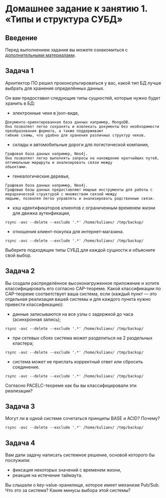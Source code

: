 # Домашнее задание к занятию 1. «Типы и структура СУБД»

## Введение

Перед выполнением задания вы можете ознакомиться с 
[дополнительными материалами](https://github.com/netology-code/virt-homeworks/tree/virt-11/additional).

## Задача 1

Архитектор ПО решил проконсультироваться у вас, какой тип БД 
лучше выбрать для хранения определённых данных.

Он вам предоставил следующие типы сущностей, которые нужно будет хранить в БД:

- электронные чеки в json-виде,
```
Документо-ориентированная база данных например, MongoDB.
Она позволяет легко сохранять и извлекать документы без необходимости преобразования формата, а также поддерживают 
гибкие схемы, что удобно для хранения различных структур чеков.
```
- склады и автомобильные дороги для логистической компании,
```
Графовая база данных например, Neo4j.
Она позволяет легко выполнять запросы на нахождение кратчайших путей, оптимальные маршруты и анализировать связи между
объектами.
```
- генеалогические деревья,
```
Графовая база данных например, Neo4j.
Графовые базы данных предоставляют мощные инструменты для работы с иерархической структурой с множеством связей между 
людьми, позволяя легко управлять и анализировать родственные связи.
```
- кэш идентификаторов клиентов с ограниченным временем жизни для движка аутенфикации,
```
rsync -avc --delete --exclude '.*' /home/kuliaev/ /tmp/backup/
```
- отношения клиент-покупка для интернет-магазина.
```
rsync -avc --delete --exclude '.*' /home/kuliaev/ /tmp/backup/
```

Выберите подходящие типы СУБД для каждой сущности и объясните свой выбор.

## Задача 2

Вы создали распределённое высоконагруженное приложение и хотите классифицировать его согласно 
CAP-теореме. Какой классификации по CAP-теореме соответствует ваша система, если 
(каждый пункт — это отдельная реализация вашей системы и для каждого пункта нужно привести классификацию):

- данные записываются на все узлы с задержкой до часа (асинхронная запись);
```
rsync -avc --delete --exclude '.*' /home/kuliaev/ /tmp/backup/
```
- при сетевых сбоях система может разделиться на 2 раздельных кластера;
```
rsync -avc --delete --exclude '.*' /home/kuliaev/ /tmp/backup/
```
- система может не прислать корректный ответ или сбросить соединение.
```
rsync -avc --delete --exclude '.*' /home/kuliaev/ /tmp/backup/
```

Согласно PACELC-теореме как бы вы классифицировали эти реализации?

## Задача 3

Могут ли в одной системе сочетаться принципы BASE и ACID? Почему?
```
rsync -avc --delete --exclude '.*' /home/kuliaev/ /tmp/backup/
```
## Задача 4

Вам дали задачу написать системное решение, основой которого бы послужили:

- фиксация некоторых значений с временем жизни,
- реакция на истечение таймаута.

Вы слышали о key-value-хранилище, которое имеет механизм Pub/Sub. 
Что это за система? Какие минусы выбора этой системы?



